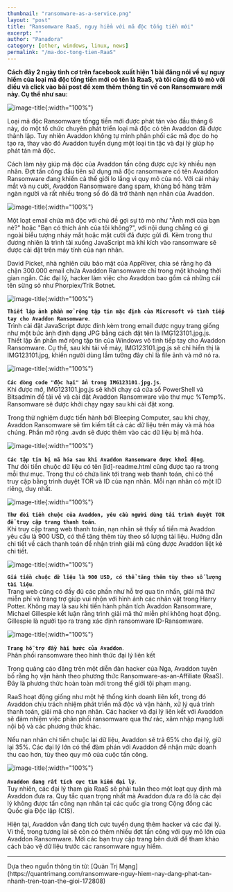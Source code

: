 ```yaml
---
thumbnail: "ransomware-as-a-service.png"
layout: "post"
title: "Ransomware RaaS, nguy hiểm với mã độc tống tiền mới"
excerpt: ""
author: "Panadora"
category: [other, windows, linux, news]
permalink: "/ma-doc-tong-tien-RaaS"
---
```


**Cách đây 2 ngày tình cơ trên facebook xuất hiện 1 bài đăng nói về sự nguy hiểm của loại mã độc tống tiền mới có tên là RaaS, và tôi cũng đã tò mò với điều và click vào bài post để xem thêm thông tin về con Ransomware mới này. Cụ thể như sau:**

![image-title]({{baseurl}}/image/ransomware-as-a-service.png){:width="100%"}
<br>

Loại mã độc Ransomware tốngg tiền mới được phát tán vào đầu tháng 6 này, do một tổ chức chuyên phát triển loại mã độc có tên Avaddon đã được thành lập. Tuy nhiên Avaddon không tự mình phân phối các mã đọc do họ tạo ra, thay vào đó Avaddon tuyển dụng một loại tin tặc và đại lý giúp họ phát tán mã độc.

Cách làm này giúp mã độc của Avaddon tấn công được cực kỳ nhiều nạn nhân. Đợt tấn công đầu tiên sử dụng mã độc ransomware có tên Avaddon Ransomware đang khiến cả thế giới lo lắng vì quy mô của nó. Với cái nháy mắt và nụ cười, Avaddon Ransomware đang spam, khủng bố hàng trăm ngàn người và rất nhiều trong số đó đã trở thành nạn nhân của Avaddon.

![image-title]({{baseurl}}/image/Avaddon-Ransomware-1.jpg){:width="100%"}
<br>

Một loạt email chứa mã độc với chủ đề gợi sự tò mò như "Ảnh mới của bạn nè?" hoặc "Bạn có thích ảnh của tôi không?", với nội dung chẳng có gì ngoài biểu tượng nháy mắt hoặc mặt cười đã được gửi đi. Kèm trong thư đương nhiên là trình tải xuống JavaScript mà khi kích vào ransomware sẽ được cài đặt trên máy tính của nạn nhân.

David Picket, nhà nghiên cứu bảo mật của AppRiver, chia sẻ rằng họ đã chặn 300.000 email chứa Avaddon Ransomware chỉ trong một khoảng thời gian ngắn. Các đại lý, hacker làm việc cho Avaddon bao gồm cả những cái tên sừng sỏ như Phorpiex/Trik Botnet. 

![image-title]({{baseurl}}/image/Avaddon-Ransomware-2.jpg){:width="100%"}
<br>

**`Thiết lập ảnh phần mở rộng tập tin mặc định của Microsoft vô tình tiếp tay cho Avaddon Ransomware`**.<br>
Trình cài đặt JavaScript được đính kèm trong email được ngụy trang giống như một bức ảnh định dạng JPG bằng cách đặt tên là IMG123101.jpg.js. Thiết lập ẩn phần mở rộng tập tin của Windows vô tình tiếp tay cho Avaddon Ransomware. Cụ thể, sau khi tải về máy, IMG123101.jpg.js sẽ chỉ hiển thị là IMG123101.jpg, khiến người dùng lầm tưởng đây chỉ là file ảnh và mở nó ra.

![image-title]({{baseurl}}/image/Avaddon-Ransomware-3.jpg){:width="100%"}
<br>

**`Các dòng code "độc hại" ẩn trong IMG123101.jpg.js`**.<br>
Khi được mở, IMG123101.jpg.js sẽ khởi chạy cả cửa sổ PowerShell và Bitsadmin để tải về và cài đặt Avaddon Ransomware vào thư mục %Temp%. Ransomware sẽ được khởi chạy ngay sau khi cài đặt xong.

Trong thử nghiệm được tiến hành bởi Bleeping Computer, sau khi chạy, Avaddon Ransomware sẽ tìm kiếm tất cả các dữ liệu trên máy và mã hóa chúng. Phần mở rộng .avdn sẽ được thêm vào các dữ liệu bị mã hóa.

![image-title]({{baseurl}}/image/Avaddon-Ransomware-4.jpg){:width="100%"}
<br>

**`Các tập tin bị mã hóa sau khi Avaddon Ransomware được khởi động`**.<br>
Thư đòi tiền chuộc dữ liệu có tên [id]-readme.html cũng được tạo ra trong mỗi thư mục. Trong thư có chứa link tới trang web thanh toán, chỉ có thể truy cập bằng trình duyệt TOR và ID của nạn nhân. Mỗi nạn nhân có một ID riêng, duy nhất.

![image-title]({{baseurl}}/image/Avaddon-Ransomware-5-1.jpg){:width="100%"}
<br>

**`Thư đòi tiền chuộc của Avaddon, yêu cầu người dùng tải trình duyệt TOR để truy cập trang thanh toán`**.<br>
Khi truy cập trang web thanh toán, nạn nhân sẽ thấy số tiền mà Avaddon yêu cầu là 900 USD, có thể tăng thêm tùy theo số lượng tài liệu. Hướng dẫn chi tiết về cách thanh toán để nhận trình giải mã cũng được Avaddon liệt kê chi tiết.

![image-title]({{baseurl}}/image/Avaddon-Ransomware-6.jpg){:width="100%"}
<br>

**`Giá tiền chuộc dữ liệu là 900 USD, có thể tăng thêm tùy theo số lượng tài liệu`**.<br>
Trang web cũng có đầy đủ các phần như hỗ trợ qua tin nhắn, giải mã thử miễn phí và trang trợ giúp vui nhộn với hình ảnh các nhân vật trong Harry Potter. Không may là sau khi tiến hành phân tích Avaddon Ransomware, Michael Gillespie kết luận rằng trình giải mã thử miễn phí không hoạt động. Gillespie là người tạo ra trang xác định ransomware ID-Ransomware.

![image-title]({{baseurl}}/image/Avaddon-Ransomware-7.jpg){:width="100%"}
<br>

**`Trang hỗ trợ đầy hài hước của Avaddon`**.<br>
Phân phối ransomware theo hình thức đại lý liên kết

Trong quảng cáo đăng trên một diễn đàn hacker của Nga, Avaddon tuyên bố rằng họ vận hành theo phương thức Ransomware-as-an-Affiliate (RaaS). Đây là phương thức hoàn toàn mới trong thế giới tội phạm mạng. 

RaaS hoạt động giống như một hệ thống kinh doanh liên kết, trong đó Avaddon chịu trách nhiệm phát triển mã độc và vận hành, xử lý quá trình thanh toán, giải mã cho nạn nhân. Các hacker và đại lý liên kết với Avaddon sẽ đảm nhiệm việc phân phối ransomware qua thư rác, xâm nhập mạng lưới nội bộ và các phương thức khác.

Nếu nạn nhân chi tiền chuộc lại dữ liệu, Avaddon sẽ trả 65% cho đại lý, giữ lại 35%. Các đại lý lớn có thể đàm phán với Avaddon để nhận mức doanh thu cao hơn, tùy theo quy mô của cuộc tấn công.

![image-title]({{baseurl}}/image/Avaddon-Ransomware-8.jpg){:width="100%"}
<br>

**`Avaddon đang rất tích cực tìm kiếm đại lý`**.<br>
Tuy nhiên, các đại lý tham gia RaaS sẽ phải tuân theo một loạt quy định mà Avaddon đưa ra. Quy tắc quan trọng nhất mà Avaddon đưa ra đó là các đại lý không được tấn công nạn nhân tại các quốc gia trong Cộng đồng các Quốc gia Độc lập (CIS).

Hiện tại, Avaddon vẫn đang tích cực tuyển dụng thêm hacker và các đại lý. Vì thế, trong tương lai sẽ còn có thêm nhiều đợt tấn công với quy mô lớn của Avaddon Ransomware. Mời các bạn truy cập trang bên dưới để tham khảo cách bảo vệ dữ liệu trước các ransomware nguy hiểm.

<hr>
Dựa theo nguồn thông tin từ: [Quản Trị Mạng](https://quantrimang.com/ransomware-nguy-hiem-nay-dang-phat-tan-nhanh-tren-toan-the-gioi-172808)

